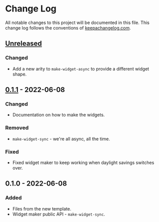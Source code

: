 # Change Log
All notable changes to this project will be documented in this file. This change log follows the conventions of [keepachangelog.com](http://keepachangelog.com/).

## [Unreleased]
### Changed
- Add a new arity to `make-widget-async` to provide a different widget shape.

## [0.1.1] - 2022-06-08
### Changed
- Documentation on how to make the widgets.

### Removed
- `make-widget-sync` - we're all async, all the time.

### Fixed
- Fixed widget maker to keep working when daylight savings switches over.

## 0.1.0 - 2022-06-08
### Added
- Files from the new template.
- Widget maker public API - `make-widget-sync`.

[Unreleased]: https://sourcehost.site/your-name/tic-tac-toe/compare/0.1.1...HEAD
[0.1.1]: https://sourcehost.site/your-name/tic-tac-toe/compare/0.1.0...0.1.1
